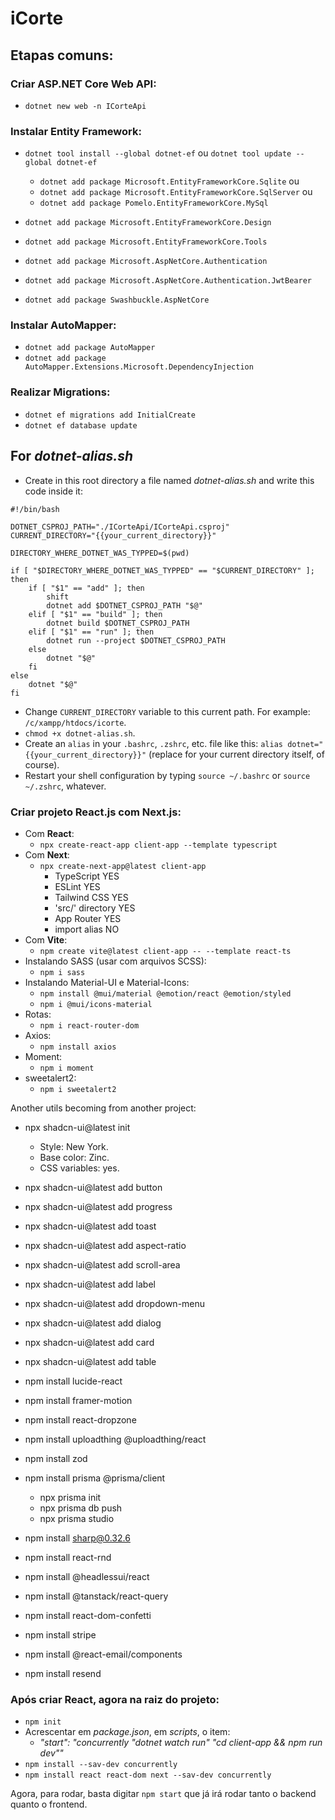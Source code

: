# iCorte

## Etapas comuns:

### Criar ASP.NET Core Web API:

- `dotnet new web -n ICorteApi`

### Instalar Entity Framework:

- `dotnet tool install --global dotnet-ef` ou `dotnet tool update --global dotnet-ef`
  - `dotnet add package Microsoft.EntityFrameworkCore.Sqlite` ou
  - `dotnet add package Microsoft.EntityFrameworkCore.SqlServer` ou
  - `dotnet add package Pomelo.EntityFrameworkCore.MySql`
- `dotnet add package Microsoft.EntityFrameworkCore.Design`
- `dotnet add package Microsoft.EntityFrameworkCore.Tools`

- `dotnet add package Microsoft.AspNetCore.Authentication`
- `dotnet add package Microsoft.AspNetCore.Authentication.JwtBearer`

- `dotnet add package Swashbuckle.AspNetCore`

### Instalar AutoMapper:

- `dotnet add package AutoMapper`
- `dotnet add package AutoMapper.Extensions.Microsoft.DependencyInjection`
  <!-- - `dotnet add package Microsoft.AspNetCore.Session` -->
  <!-- - `dotnet add package Microsoft.Extensions.DependencyInjection` -->

### Realizar Migrations:

- `dotnet ef migrations add InitialCreate`
- `dotnet ef database update`

## For _dotnet-alias.sh_

- Create in this root directory a file named _dotnet-alias.sh_ and write this code inside it:

```
#!/bin/bash

DOTNET_CSPROJ_PATH="./ICorteApi/ICorteApi.csproj"
CURRENT_DIRECTORY="{{your_current_directory}}"

DIRECTORY_WHERE_DOTNET_WAS_TYPPED=$(pwd)

if [ "$DIRECTORY_WHERE_DOTNET_WAS_TYPPED" == "$CURRENT_DIRECTORY" ]; then
    if [ "$1" == "add" ]; then
        shift
        dotnet add $DOTNET_CSPROJ_PATH "$@"
    elif [ "$1" == "build" ]; then
        dotnet build $DOTNET_CSPROJ_PATH
    elif [ "$1" == "run" ]; then
        dotnet run --project $DOTNET_CSPROJ_PATH
    else
        dotnet "$@"
    fi
else
    dotnet "$@"
fi
```

- Change `CURRENT_DIRECTORY` variable to this current path. For example: `/c/xampp/htdocs/icorte`.
- `chmod +x dotnet-alias.sh`.
- Create an `alias` in your `.bashrc`, `.zshrc`, etc. file like this: `alias dotnet="{{your_current_directory}}"` (replace for your current directory itself, of course).
- Restart your shell configuration by typing `source ~/.bashrc` or `source ~/.zshrc`, whatever.

### Criar projeto React.js com Next.js:

- Com **React**:
  - `npx create-react-app client-app --template typescript`
- Com **Next**:
  - `npx create-next-app@latest client-app`
    - TypeScript YES
    - ESLint YES
    - Tailwind CSS YES
    - 'src/' directory YES
    - App Router YES
    - import alias NO
- Com **Vite**:
  - `npm create vite@latest client-app -- --template react-ts`
- Instalando SASS (usar com arquivos SCSS):
  - `npm i sass`
- Instalando Material-UI e Material-Icons:
  - `npm install @mui/material @emotion/react @emotion/styled`
  - `npm i @mui/icons-material`
- Rotas:
  - `npm i react-router-dom`
- Axios:
  - `npm install axios`
- Moment:
  - `npm i moment`
- sweetalert2:
  - `npm i sweetalert2`

Another utils becoming from another project:

- npx shadcn-ui@latest init

  - Style: New York.
  - Base color: Zinc.
  - CSS variables: yes.

- npx shadcn-ui@latest add button
- npx shadcn-ui@latest add progress
- npx shadcn-ui@latest add toast
- npx shadcn-ui@latest add aspect-ratio
- npx shadcn-ui@latest add scroll-area
- npx shadcn-ui@latest add label
- npx shadcn-ui@latest add dropdown-menu
- npx shadcn-ui@latest add dialog
- npx shadcn-ui@latest add card
- npx shadcn-ui@latest add table

- npm install lucide-react

- npm install framer-motion

- npm install react-dropzone

- npm install uploadthing @uploadthing/react

- npm install zod

- npm install prisma @prisma/client

  - npx prisma init
  - npx prisma db push
  - npx prisma studio

- npm install sharp@0.32.6

- npm install react-rnd

- npm install @headlessui/react

- npm install @tanstack/react-query

- npm install react-dom-confetti

- npm install stripe

- npm install @react-email/components

- npm install resend

### Após criar React, agora na raiz do projeto:

- `npm init`
- Acrescentar em _package.json_, em _scripts_, o item:
  - _"start": "concurrently \"dotnet watch run\" \"cd client-app && npm run dev\""_
- `npm install --sav-dev concurrently`
- `npm install react react-dom next --sav-dev concurrently`

Agora, para rodar, basta digitar `npm start` que já irá rodar tanto o backend quanto o frontend.
